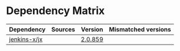 # Dependency Matrix

Dependency | Sources | Version | Mismatched versions
---------- | ------- | ------- | -------------------
[jenkins-x/jx](https://github.com/jenkins-x/jx) |  | [2.0.859](https://github.com/jenkins-x/jx/releases/tag/v2.0.859) | 
